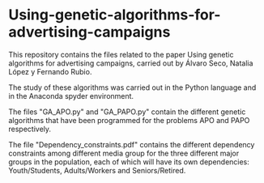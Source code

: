 # Using-genetic-algorithms-for-advertising-campaigns

This repository contains the files related to the paper Using genetic algorithms for advertising campaigns, carried out by Álvaro Seco, Natalia López y Fernando Rubio.

The study of these algorithms was carried out in the Python language and in the Anaconda spyder environment.

The files "GA_APO.py" and "GA_PAPO.py" contain the different genetic algorithms that have been programmed for the problems APO and PAPO respectively.

The file "Dependency_constraints.pdf" contains the different dependency constraints among different media group for the three different major groups in the population, each of which will have its own dependencies: Youth/Students, Adults/Workers and Seniors/Retired.
